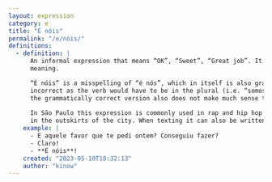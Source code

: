 ```yaml
---
layout: expression
category: e
title: "É nóis"
permalink: "/e/nóis/"
definitions:
  - definition: |
      An informal expression that means “OK”, “Sweet”, “Great job”. It transmits a positive
      meaning.

      “É nóis” is a misspelling of “é nós”, which in itself is also grammatically
      incorrect as the verb would have to be in the plural (i.e. “somos nós”). But
      the grammatically correct version also does not make much sense translating.
      
      In São Paulo this expression is commonly used in rap and hip hop songs, and
      in the outskirts of the city. When texting it can also be written as “Eh nois”.
    example: |
      - E aquele favor que te pedi ontem? Conseguiu fazer?
      - Claro!
      - **É nóis**!
    created: "2023-05-10T18:32:13"
    author: "kinow"
---
```

